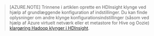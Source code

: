 
> [AZURE.NOTE] Trinnene i artiklen oprette en HDInsight klynge ved hjælp af grundlæggende konfiguration af indstillinger. Du kan finde oplysninger om andre klynge konfigurationsindstillinger (såsom ved hjælp af Azure virtuelt netværk eller et metastore for Hive og Oozie) [klargøring Hadoop klynger i HDInsight](../articles/hdinsight/hdinsight-provision-clusters.md).

